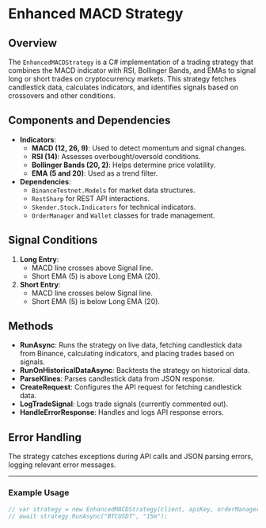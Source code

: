 # Enhanced MACD Strategy

## Overview
The `EnhancedMACDStrategy` is a C# implementation of a trading strategy that combines the MACD indicator with RSI, Bollinger Bands, and EMAs to signal long or short trades on cryptocurrency markets. This strategy fetches candlestick data, calculates indicators, and identifies signals based on crossovers and other conditions.

## Components and Dependencies
- **Indicators**:
  - **MACD (12, 26, 9)**: Used to detect momentum and signal changes.
  - **RSI (14)**: Assesses overbought/oversold conditions.
  - **Bollinger Bands (20, 2)**: Helps determine price volatility.
  - **EMA (5 and 20)**: Used as a trend filter.
- **Dependencies**:
  - `BinanceTestnet.Models` for market data structures.
  - `RestSharp` for REST API interactions.
  - `Skender.Stock.Indicators` for technical indicators.
  - `OrderManager` and `Wallet` classes for trade management.

## Signal Conditions
1. **Long Entry**:
   - MACD line crosses above Signal line.
   - Short EMA (5) is above Long EMA (20).
2. **Short Entry**:
   - MACD line crosses below Signal line.
   - Short EMA (5) is below Long EMA (20).

## Methods
- **RunAsync**: Runs the strategy on live data, fetching candlestick data from Binance, calculating indicators, and placing trades based on signals.
- **RunOnHistoricalDataAsync**: Backtests the strategy on historical data.
- **ParseKlines**: Parses candlestick data from JSON response.
- **CreateRequest**: Configures the API request for fetching candlestick data.
- **LogTradeSignal**: Logs trade signals (currently commented out).
- **HandleErrorResponse**: Handles and logs API response errors.

## Error Handling
The strategy catches exceptions during API calls and JSON parsing errors, logging relevant error messages.

---

### Example Usage
```csharp
// var strategy = new EnhancedMACDStrategy(client, apiKey, orderManager, wallet);
// await strategy.RunAsync("BTCUSDT", "15m");
